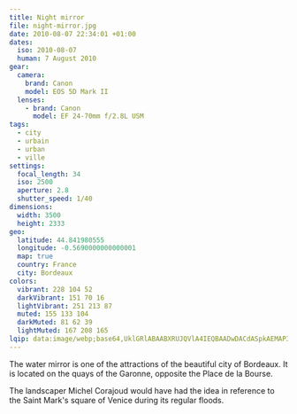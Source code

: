 ```yaml
---
title: Night mirror
file: night-mirror.jpg
date: 2010-08-07 22:34:01 +01:00
dates:
  iso: 2010-08-07
  human: 7 August 2010
gear:
  camera:
    brand: Canon
    model: EOS 5D Mark II
  lenses:
    - brand: Canon
      model: EF 24-70mm f/2.8L USM
tags:
  - city
  - urbain
  - urban
  - ville
settings:
  focal_length: 34
  iso: 2500
  aperture: 2.8
  shutter_speed: 1/40
dimensions:
  width: 3500
  height: 2333
geo:
  latitude: 44.841980555
  longitude: -0.5690000000000001
  map: true
  country: France
  city: Bordeaux
colors:
  vibrant: 228 104 52
  darkVibrant: 151 70 16
  lightVibrant: 251 213 87
  muted: 155 133 104
  darkMuted: 81 62 39
  lightMuted: 167 208 165
lqip: data:image/webp;base64,UklGRlABAABXRUJQVlA4IEQBAADwDACdASpkAEMAP3Gkylo0rCklLrv5spAuCWUAzuxI5/ALW+8eRxJhaBUA8nHBPd1AvxBpKGuV09Hn1JWsCSwS71bcYOYgBHHsmNCeUoKAjM5L+QmozG8tix2dtyWuSv3JIsYOVwV79m3V9J1I7xCwAP7ucQ8Xzwk7JG4AXcNXvaRHBi81TRUj963xiHP7uivOYyu4fBfbPzmhjLxK3rKXl1BAz5iFCnOTt/ERgh2UV1GvM43Jo3Vd3wO1Z8c+V93/CbRAS5u6nIMpOF2fhpYlOMCFyJ68VDdhEbHeTxgEjmDy7OUlwwfmeoKdMbG950AdUL2LPoA2jTBDBRUMVJqw5tiEQuTDWijF81OiiEBpMfwLbib0aulJoLcblINTjkRO6gEm6SA4A5FfM4lTlvX2T4H9fvYZIc7PDvKs/ecLajQ0AAA=
---
```


The water mirror is one of the attractions of the beautiful city of Bordeaux. It is located on the quays of the Garonne, opposite the Place de la Bourse.

The landscaper Michel Corajoud would have had the idea in reference to the Saint Mark's square of Venice during its regular floods.
